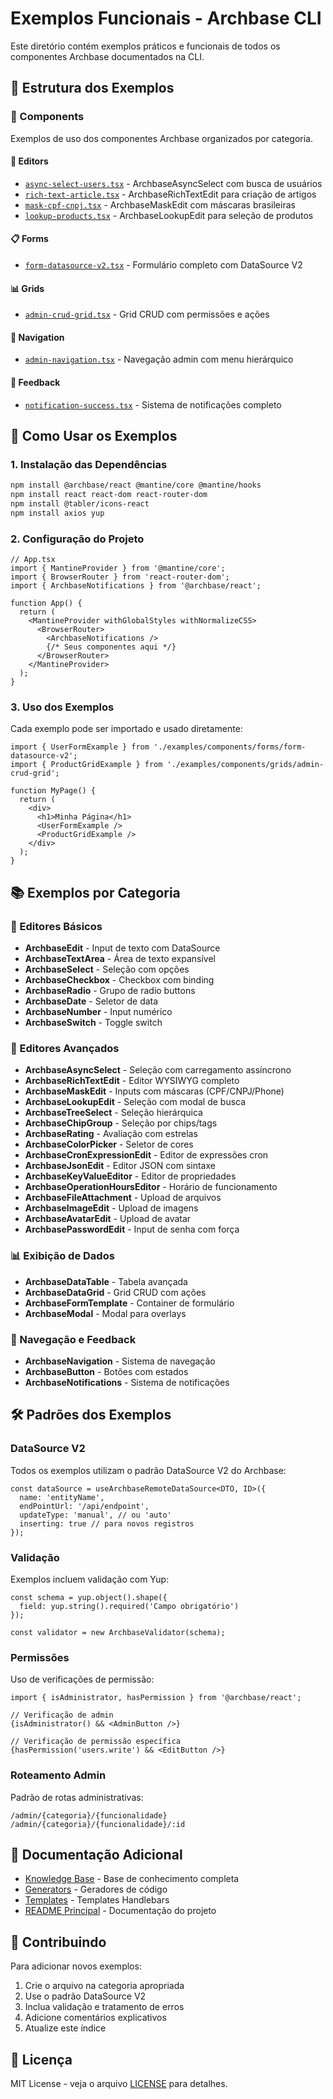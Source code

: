 # Exemplos Funcionais - Archbase CLI

Este diretório contém exemplos práticos e funcionais de todos os componentes Archbase documentados na CLI.

## 📁 Estrutura dos Exemplos

### 🎨 Components
Exemplos de uso dos componentes Archbase organizados por categoria.

#### 📝 Editors
- [`async-select-users.tsx`](./components/editors/async-select-users.tsx) - ArchbaseAsyncSelect com busca de usuários
- [`rich-text-article.tsx`](./components/editors/rich-text-article.tsx) - ArchbaseRichTextEdit para criação de artigos
- [`mask-cpf-cnpj.tsx`](./components/editors/mask-cpf-cnpj.tsx) - ArchbaseMaskEdit com máscaras brasileiras
- [`lookup-products.tsx`](./components/editors/lookup-products.tsx) - ArchbaseLookupEdit para seleção de produtos

#### 📋 Forms
- [`form-datasource-v2.tsx`](./components/forms/form-datasource-v2.tsx) - Formulário completo com DataSource V2

#### 📊 Grids
- [`admin-crud-grid.tsx`](./components/grids/admin-crud-grid.tsx) - Grid CRUD com permissões e ações

#### 🧭 Navigation
- [`admin-navigation.tsx`](./components/navigation/admin-navigation.tsx) - Navegação admin com menu hierárquico

#### 💬 Feedback
- [`notification-success.tsx`](./components/feedback/notification-success.tsx) - Sistema de notificações completo

## 🎯 Como Usar os Exemplos

### 1. Instalação das Dependências
```bash
npm install @archbase/react @mantine/core @mantine/hooks
npm install react react-dom react-router-dom
npm install @tabler/icons-react
npm install axios yup
```

### 2. Configuração do Projeto
```tsx
// App.tsx
import { MantineProvider } from '@mantine/core';
import { BrowserRouter } from 'react-router-dom';
import { ArchbaseNotifications } from '@archbase/react';

function App() {
  return (
    <MantineProvider withGlobalStyles withNormalizeCSS>
      <BrowserRouter>
        <ArchbaseNotifications />
        {/* Seus componentes aqui */}
      </BrowserRouter>
    </MantineProvider>
  );
}
```

### 3. Uso dos Exemplos
Cada exemplo pode ser importado e usado diretamente:

```tsx
import { UserFormExample } from './examples/components/forms/form-datasource-v2';
import { ProductGridExample } from './examples/components/grids/admin-crud-grid';

function MyPage() {
  return (
    <div>
      <h1>Minha Página</h1>
      <UserFormExample />
      <ProductGridExample />
    </div>
  );
}
```

## 📚 Exemplos por Categoria

### 📝 Editores Básicos
- **ArchbaseEdit** - Input de texto com DataSource
- **ArchbaseTextArea** - Área de texto expansível
- **ArchbaseSelect** - Seleção com opções
- **ArchbaseCheckbox** - Checkbox com binding
- **ArchbaseRadio** - Grupo de radio buttons
- **ArchbaseDate** - Seletor de data
- **ArchbaseNumber** - Input numérico
- **ArchbaseSwitch** - Toggle switch

### 🔧 Editores Avançados
- **ArchbaseAsyncSelect** - Seleção com carregamento assíncrono
- **ArchbaseRichTextEdit** - Editor WYSIWYG completo
- **ArchbaseMaskEdit** - Inputs com máscaras (CPF/CNPJ/Phone)
- **ArchbaseLookupEdit** - Seleção com modal de busca
- **ArchbaseTreeSelect** - Seleção hierárquica
- **ArchbaseChipGroup** - Seleção por chips/tags
- **ArchbaseRating** - Avaliação com estrelas
- **ArchbaseColorPicker** - Seletor de cores
- **ArchbaseCronExpressionEdit** - Editor de expressões cron
- **ArchbaseJsonEdit** - Editor JSON com sintaxe
- **ArchbaseKeyValueEditor** - Editor de propriedades
- **ArchbaseOperationHoursEditor** - Horário de funcionamento
- **ArchbaseFileAttachment** - Upload de arquivos
- **ArchbaseImageEdit** - Upload de imagens
- **ArchbaseAvatarEdit** - Upload de avatar
- **ArchbasePasswordEdit** - Input de senha com força

### 📊 Exibição de Dados
- **ArchbaseDataTable** - Tabela avançada
- **ArchbaseDataGrid** - Grid CRUD com ações
- **ArchbaseFormTemplate** - Container de formulário
- **ArchbaseModal** - Modal para overlays

### 🧭 Navegação e Feedback
- **ArchbaseNavigation** - Sistema de navegação
- **ArchbaseButton** - Botões com estados
- **ArchbaseNotifications** - Sistema de notificações

## 🛠️ Padrões dos Exemplos

### DataSource V2
Todos os exemplos utilizam o padrão DataSource V2 do Archbase:

```tsx
const dataSource = useArchbaseRemoteDataSource<DTO, ID>({
  name: 'entityName',
  endPointUrl: '/api/endpoint',
  updateType: 'manual', // ou 'auto'
  inserting: true // para novos registros
});
```

### Validação
Exemplos incluem validação com Yup:

```tsx
const schema = yup.object().shape({
  field: yup.string().required('Campo obrigatório')
});

const validator = new ArchbaseValidator(schema);
```

### Permissões
Uso de verificações de permissão:

```tsx
import { isAdministrator, hasPermission } from '@archbase/react';

// Verificação de admin
{isAdministrator() && <AdminButton />}

// Verificação de permissão específica
{hasPermission('users.write') && <EditButton />}
```

### Roteamento Admin
Padrão de rotas administrativas:

```
/admin/{categoria}/{funcionalidade}
/admin/{categoria}/{funcionalidade}/:id
```

## 📖 Documentação Adicional

- [Knowledge Base](../src/knowledge/KnowledgeBase.ts) - Base de conhecimento completa
- [Generators](../src/generators/) - Geradores de código
- [Templates](../src/templates/) - Templates Handlebars
- [README Principal](../README.md) - Documentação do projeto

## 🤝 Contribuindo

Para adicionar novos exemplos:

1. Crie o arquivo na categoria apropriada
2. Use o padrão DataSource V2
3. Inclua validação e tratamento de erros
4. Adicione comentários explicativos
5. Atualize este índice

## 📝 Licença

MIT License - veja o arquivo [LICENSE](../LICENSE) para detalhes.
